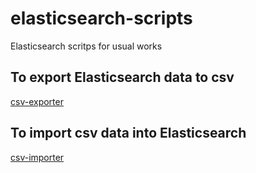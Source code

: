 # elasticsearch-scripts
Elasticsearch scritps for usual works
## To export Elasticsearch data to csv
[csv-exporter](csv-exporter.py)
## To import csv data into Elasticsearch
[csv-importer](csv-importer)
